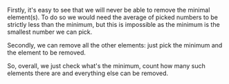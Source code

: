 Firstly, it's easy to see that we will never be able to remove the minimal element(s).  To do so we would need the average of picked numbers to be strictly less than the minimum, but this is impossible as the minimum is the smallest number we can pick.

Secondly, we can remove all the other elements: just pick the minimum and the element to be removed.

So, overall, we just check what's the minimum, count how many such elements there are and everything else can be removed.
